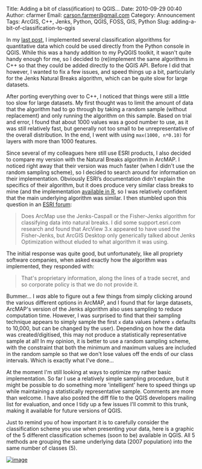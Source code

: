 Title: Adding a bit of class(ification) to QGIS...
Date: 2010-09-29 00:40
Author: cfarmer
Email: carson.farmer@gmail.com
Category: Announcement
Tags: ArcGIS, C++, Jenks, Python, QGIS, FOSS, GIS, Python
Slug: adding-a-bit-of-classification-to-qgis

In my [last post][], I implemented several classification algorithms for
quantitative data which could be used directly from the Python console
in QGIS. While this was a handy addition to my PyQGIS toolkit, it wasn't
quite handy enough for me, so I decided to (re)implement the same
algorithms in C++ so that they could be added directly to the QGIS API.
Before I did that however, I wanted to fix a few issues, and speed
things up a bit, particularly for the Jenks Natural Breaks algorithm,
which can be quite slow for large datasets.

After porting everything over to C++, I noticed that things were still
a little too slow for large datasets. My first thought was to limit the
amount of data that the algorithm had to go through by taking a random
sample (without replacement) and only running the algorithm on this
sample. Based on trial and error, I found that about 1000 values was a
good number to use, as it was still relatively fast, but generally not
too small to be unrepresentative of the overall distribution. In the
end, I went with using `max(1000, n*0.10)` for layers with more than
1000 features.

Since several of my colleagues here still use ESRI products, I also
decided to compare my version with the Natural Breaks algorithm in
ArcMAP. I noticed right away that their version was much faster (when I
didn't use the random sampling scheme), so I decided to search around
for information on their implementation. Obviously ESRI’s documentation
didn't explain the specifics of their algorithm, but it does produce
very similar class breaks to mine (and the implementation [available in
R](http://cran.r-project.org/web/packages/classInt/index.html), 
so I was relatively confident that the main underlying algorithm
was similar. I then stumbled upon this question in an 
[ESRI forum][]:

> Does ArcMap use the Jenks-Caspall or the Fisher-Jenks algorithm for
> classifying data into natural breaks. I did some support.esri.com
> research and found that ArcView 3.x appeared to have used the
> Fisher-Jenks, but ArcGIS Desktop only generically talked about Jenks
> Optimization without eluded to what algorithm it was using.

The initial response was quite good, but unfortunately, like all
propriety software companies, when asked exactly how the algorithm was
implemented, they responded with:

> That's proprietary information, along the lines of a trade secret, and
> so corporate policy is that we do not provide it.

Bummer... I *was* able to figure out a few things from simply clicking
around the various different options in ArcMAP, and I found that for
large datasets, ArcMAP's version of the Jenks algorithm also uses
sampling to reduce computation time. However, I was surprised to find
that their sampling technique appears to simply sample the first `x`
data values (where `x` defaults to 10,000, but can be changed by the
user). Depending on how the data was created/digitised, this may not
produce a statistically representative sample at all! In my opinion, it
is better to use a random sampling scheme, with the constraint that both
the minimum and maximum values are included in the random sample so that
we don't lose values off the ends of our class intervals. Which is
exactly what I've done...

At the moment I'm still looking at ways to optimize my rather basic
implementation. So far I use a relatively simple sampling procedure, but
it might be possible to do something more 'intelligent' here to speed
things up while maintaining a statistically representative sample.
Comments are more than welcome. I have also posted the diff file to the
QGIS developers mailing list for evaluation, and once I tidy up a few
issues I'll commit to this trunk, making it available for future
versions of QGIS.

Just to remind you of how important it is to carefully consider the
classification scheme you use when presenting your data, here is a
graphic of the 5 different classification schemes (soon to be) available
in QGIS. All 5 methods are grouping the same underlying data (2007
population) into the same number of classes (5).

[![image][]][class_int]

[image]: |filename|/images/class_intervals-300x118.png
[class_int]: |filename|/images/class_intervals.png
[ESRI forum]: http://mappingcenter.esri.com/index.cfm?fa=ask.answers&q=541
[last post]: {filename}playing-around-classification-algorithms.md
